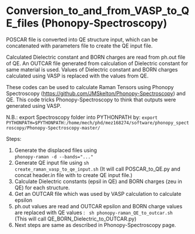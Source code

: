 # Conversion_to_and_from_VASP_to_QE_files (Phonopy-Spectroscopy)
POSCAR file is converted into QE structure input, which can be concatenated with parameters file to create the QE input file. 

Calculated Dielectric constant and BORN charges are read from ph.out file of QE. An OUTCAR file generated from calculation of Dielectric constant for same material is used. Values of Dielectric constant and BORN charges calculated using VASP is replaced with the values from QE. 

These codes can be used to calculate Raman Tensors using Phonopy Spectroscopy (https://github.com/JMSkelton/Phonopy-Spectroscopy) and QE. This code tricks Phonopy-Spectroscopy to think that outputs were generated using VASP.

N.B.: export Spectroscopy folder into PYTHONPATH by:
<code>export PYTHONPATH=$PYTHONPATH:/home/mech/phd/mez168274/software/phonopy_spectroscopy/Phonopy-Spectroscopy-master/</code>

Steps:
1. Generate the displaced files using   
<code>phonopy-raman -d --bands="..."</code>
2. Generate QE input file using 
<code>sh create_raman_vasp_to_qe_input.sh</code> (It will call POSCAR_to_QE.py and concat header.in file with to create QE input file.)
3. Calculate Dielectric constants (epsil in QE) and BORN charges (zeu in QE) for each structure. 
4. Get an OUTCAR file which was used by VASP calculation to calculate epsilon
5. ph.out values are read and OUTCAR epsilon and BORN charge values are replaced with QE values :
<code> sh phonopy-raman_QE_to_outcar.sh </code> (This will call QE_BORN_Dielectric_to_OUTCAR.py)
6. Next steps are same as described in Phonopy-Spectroscopy page.

